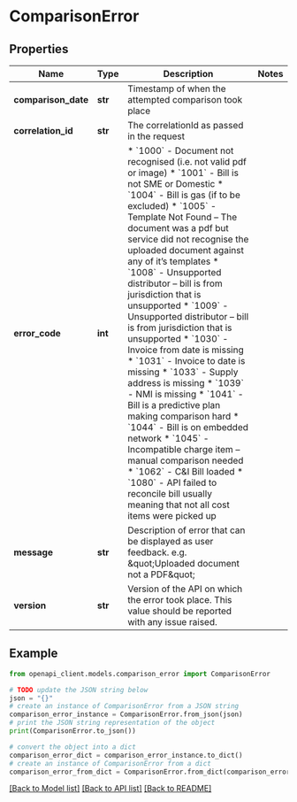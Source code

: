 # ComparisonError


## Properties

Name | Type | Description | Notes
------------ | ------------- | ------------- | -------------
**comparison_date** | **str** | Timestamp of when the attempted comparison took place | 
**correlation_id** | **str** | The correlationId as passed in the request | 
**error_code** | **int** | * &#x60;1000&#x60; - Document not recognised (i.e. not valid pdf or image) * &#x60;1001&#x60; - Bill is not SME or Domestic * &#x60;1004&#x60; - Bill is gas (if to be excluded) * &#x60;1005&#x60; - Template Not Found – The document was a pdf but service did not recognise the uploaded document against any of it’s templates * &#x60;1008&#x60; - Unsupported distributor – bill is from jurisdiction that is unsupported * &#x60;1009&#x60; - Unsupported distributor – bill is from jurisdiction that is unsupported * &#x60;1030&#x60; - Invoice from date is missing * &#x60;1031&#x60; - Invoice to date is missing * &#x60;1033&#x60; - Supply address is missing * &#x60;1039&#x60; - NMI is missing * &#x60;1041&#x60; - Bill is a predictive plan making comparison hard * &#x60;1044&#x60; - Bill is on embedded network * &#x60;1045&#x60; - Incompatible charge item – manual comparison needed * &#x60;1062&#x60; - C&amp;I Bill loaded * &#x60;1080&#x60; - API failed to reconcile bill usually meaning that not all cost items were picked up  | 
**message** | **str** | Description of error that can be displayed as user feedback. e.g. \&quot;Uploaded document not a PDF\&quot; | 
**version** | **str** | Version of the API on which the error took place. This value should be reported with any issue raised. | 

## Example

```python
from openapi_client.models.comparison_error import ComparisonError

# TODO update the JSON string below
json = "{}"
# create an instance of ComparisonError from a JSON string
comparison_error_instance = ComparisonError.from_json(json)
# print the JSON string representation of the object
print(ComparisonError.to_json())

# convert the object into a dict
comparison_error_dict = comparison_error_instance.to_dict()
# create an instance of ComparisonError from a dict
comparison_error_from_dict = ComparisonError.from_dict(comparison_error_dict)
```
[[Back to Model list]](../README.md#documentation-for-models) [[Back to API list]](../README.md#documentation-for-api-endpoints) [[Back to README]](../README.md)


